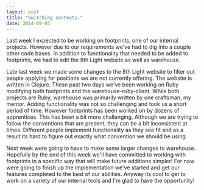 ```yaml
---
layout: post
title: "Switching contexts."
date: 2014-09-05
---
```


Last week I expected to be working on footprints, one of our internal projects. However due to our requirements we've had to dig into a couple other code bases. In addition to functionality that needed to be added to footprints, we had to edit the 8th Light website as well as warehouse. 

Late last week we made some changes to the 8th Light website to filter out people applying for positions we are not currently offering. The website is written in Clojure. These past two days we've been working on Ruby modifying both footprints and the warehouse-ruby-client. While both projects are Ruby, warehouse was primarily written by one craftsman, my mentor. Adding functionality was not so challenging and took us a short period of time. However footprints has been worked on by dozens of apprentices. This has been a bit more challenging. Although we are trying to follow the conventions that are present, they can be a bit inconsistent at times. Different people implement functionality as they see fit and as a result its hard to figure out exactly what convention we should be using. 

Next week were going to have to make some larger changes to warehouse. Hopefully by the end of this week we'll have committed to working with footprints in a specific way that will make future additions simpler! For now were going to finish up the implementation we've started and get our features completed to the best of our abilities. Anyway its cool to get to work on a variety of our internal tools and I'm glad to have the opportunity! 